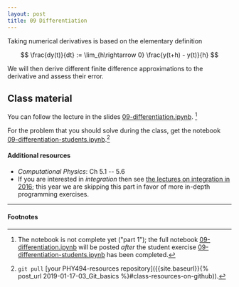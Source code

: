 ```yaml
---
layout: post
title: 09 Differentiation
---
```


Taking numerical derivatives is based on the elementary definition

$$
\frac{dy(t)}{dt} := \lim_{h\rightarrow 0} \frac{y(t+h) - y(t)}{h}
$$

We will then derive different finite difference approximations to the
derivative and assess their error.

## Class material

You can follow the lecture in the slides
[09-differentiation.ipynb]({{site.nbviewer.resources}}/09_differentiation/09-differentiation-part-1.ipynb).
[^1]

For the problem that you should solve during the class, get the
notebook
[09-differentiation-students.ipynb]({{site.nbviewer.resources}}/09_differentiation/09-differentiation-students.ipynb).[^2]


#### Additional resources

* _Computational Physics_: Ch 5.1 -- 5.6
* If you are interested in *integration* then see
  [the lectures on integration in 2016](https://asu-compmethodsphysics-phy494.github.io/ASU-PHY494-2016/2016/02/09/07_Integration/);
  this year we are skipping this part in favor of more in-depth
  programming exercises.

--------

#### Footnotes

[^1]:

    The notebook is not complete yet ("part 1"); the full notebook
    [09-differentiation.ipynb]({{site.nbviewer.resources}}/09_differentiation/09-differentiation.ipynb)
    will be posted *after* the student exercise
    [09-differentiation-students.ipynb]({{site.nbviewer.resources}}/09_differentiation/09-differentiation-students.ipynb)
    has been completed.

[^2]:

    `git pull` [your PHY494-resources repository]({{site.baseurl}}{%
    post_url 2019-01-17-03_Git_basics %}#class-resources-on-github)).
